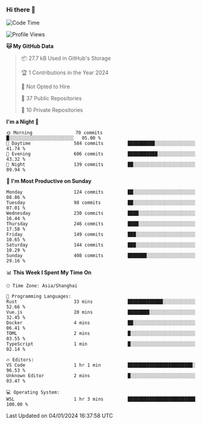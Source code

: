 ### Hi there 👋

<!--
**robinWongM/robinWongM** is a ✨ _special_ ✨ repository because its `README.md` (this file) appears on your GitHub profile.

Here are some ideas to get you started:

- 🔭 I’m currently working on ...
- 🌱 I’m currently learning ...
- 👯 I’m looking to collaborate on ...
- 🤔 I’m looking for help with ...
- 💬 Ask me about ...
- 📫 How to reach me: ...
- 😄 Pronouns: ...
- ⚡ Fun fact: ...
-->

<!--START_SECTION:waka-->
![Code Time](http://img.shields.io/badge/Code%20Time-152%20hrs%2016%20mins-blue)

![Profile Views](http://img.shields.io/badge/Profile%20Views-0-blue)

**🐱 My GitHub Data** 

> 📦 27.7 kB Used in GitHub's Storage 
 > 
> 🏆 1 Contributions in the Year 2024
 > 
> 🚫 Not Opted to Hire
 > 
> 📜 37 Public Repositories 
 > 
> 🔑 10 Private Repositories 
 > 
**I'm a Night 🦉** 

```text
🌞 Morning                70 commits          █░░░░░░░░░░░░░░░░░░░░░░░░   05.00 % 
🌆 Daytime                584 commits         ██████████░░░░░░░░░░░░░░░   41.74 % 
🌃 Evening                606 commits         ███████████░░░░░░░░░░░░░░   43.32 % 
🌙 Night                  139 commits         ██░░░░░░░░░░░░░░░░░░░░░░░   09.94 % 
```
📅 **I'm Most Productive on Sunday** 

```text
Monday                   124 commits         ██░░░░░░░░░░░░░░░░░░░░░░░   08.86 % 
Tuesday                  98 commits          ██░░░░░░░░░░░░░░░░░░░░░░░   07.01 % 
Wednesday                230 commits         ████░░░░░░░░░░░░░░░░░░░░░   16.44 % 
Thursday                 246 commits         ████░░░░░░░░░░░░░░░░░░░░░   17.58 % 
Friday                   149 commits         ███░░░░░░░░░░░░░░░░░░░░░░   10.65 % 
Saturday                 144 commits         ███░░░░░░░░░░░░░░░░░░░░░░   10.29 % 
Sunday                   408 commits         ███████░░░░░░░░░░░░░░░░░░   29.16 % 
```


📊 **This Week I Spent My Time On** 

```text
🕑︎ Time Zone: Asia/Shanghai

💬 Programming Languages: 
Rust                     33 mins             █████████████░░░░░░░░░░░░   52.66 % 
Vue.js                   20 mins             ████████░░░░░░░░░░░░░░░░░   32.45 % 
Docker                   4 mins              ██░░░░░░░░░░░░░░░░░░░░░░░   06.41 % 
TOML                     2 mins              █░░░░░░░░░░░░░░░░░░░░░░░░   03.55 % 
TypeScript               1 min               █░░░░░░░░░░░░░░░░░░░░░░░░   02.14 % 

🔥 Editors: 
VS Code                  1 hr 1 min          ████████████████████████░   96.53 % 
Unknown Editor           2 mins              █░░░░░░░░░░░░░░░░░░░░░░░░   03.47 % 

💻 Operating System: 
WSL                      1 hr 3 mins         █████████████████████████   100.00 % 
```


 Last Updated on 04/01/2024 16:37:58 UTC
<!--END_SECTION:waka-->
